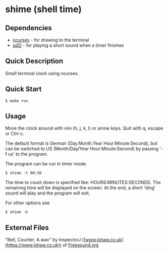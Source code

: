 # shime (**sh**ell t**ime**)

## Dependencies

- [ncurses](https://invisible-island.net/ncurses/ncurses.html) - for drawing to the terminal
- [sdl2](https://www.libsdl.org/download-2.0.php) - for playing a short sound when a timer finishes

## Quick Description

Small terminal clock using ncurses.

## Quick Start

```console
$ make run
```

## Usage

Move the clock around with vim (h, j, k, l) or arrow keys.
Quit with q, escape or Ctrl-c.

The default format is German (Day.Month.Year Hour:Minute:Second),
but can be switched to US (Month/Day/Year Hour:Minute:Second)
by passing '-f us' to the program.

The program can be run in timer mode:
```console
$ shime -t 00:30
```
The time to count down is specified like: HOURS:MINUTES:SECONDS.
The remaining time will be displayed on the screen.
At the end, a short 'ding' sound will play and the program will exit.

For other options see
```console
$ shime -h
```

## External Files

"Bell, Counter, A.wav" by InspectorJ ([www.jshaw.co.uk](https://www.jshaw.co.uk)) of [Freesound.org](https://freesound.org)
